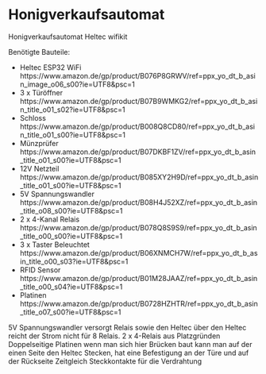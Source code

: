 # Honigverkaufsautomat
Honigverkaufsautomat Heltec wifikit


Benötigte Bauteile:

<ul>
  <li>Heltec ESP32 WiFi https://www.amazon.de/gp/product/B076P8GRWV/ref=ppx_yo_dt_b_asin_image_o06_s00?ie=UTF8&psc=1</li>
  <li>3 x Türöffner https://www.amazon.de/gp/product/B07B9WMKG2/ref=ppx_yo_dt_b_asin_title_o01_s02?ie=UTF8&psc=1</li>
  <li>Schloss https://www.amazon.de/gp/product/B008Q8CD80/ref=ppx_yo_dt_b_asin_title_o01_s00?ie=UTF8&psc=1</li>
  <li>Münzprüfer https://www.amazon.de/gp/product/B07DKBF1ZV/ref=ppx_yo_dt_b_asin_title_o01_s00?ie=UTF8&psc=1</li>
  <li>12V Netzteil https://www.amazon.de/gp/product/B085XY2H9D/ref=ppx_yo_dt_b_asin_title_o01_s00?ie=UTF8&psc=1</li>
  <li>5V Spannungswandler https://www.amazon.de/gp/product/B08H4J52XZ/ref=ppx_yo_dt_b_asin_title_o08_s00?ie=UTF8&psc=1</li>
  <li>2 x 4-Kanal Relais https://www.amazon.de/gp/product/B078Q8S9S9/ref=ppx_yo_dt_b_asin_title_o00_s00?ie=UTF8&psc=1</li>
  <li>3 x Taster Beleuchtet https://www.amazon.de/gp/product/B06XNMCH7W/ref=ppx_yo_dt_b_asin_title_o00_s03?ie=UTF8&psc=1</li>
  <li>RFID Sensor https://www.amazon.de/gp/product/B01M28JAAZ/ref=ppx_yo_dt_b_asin_title_o00_s04?ie=UTF8&psc=1</li>
  <li>Platinen https://www.amazon.de/gp/product/B0728HZHTR/ref=ppx_yo_dt_b_asin_title_o07_s00?ie=UTF8&psc=1</li>
</ul>

5V Spannungswandler versorgt Relais sowie den Heltec über den Heltec reicht der Strom nicht für 8 Relais.
2 x 4-Relais aus Platzgründen
Doppelseitige Platinen wenn man sich hier Brücken baut kann man auf der einen Seite den Heltec Stecken, hat eine Befestigung an der Türe und auf der Rückseite Zeitgleich Steckkontakte für die Verdrahtung
